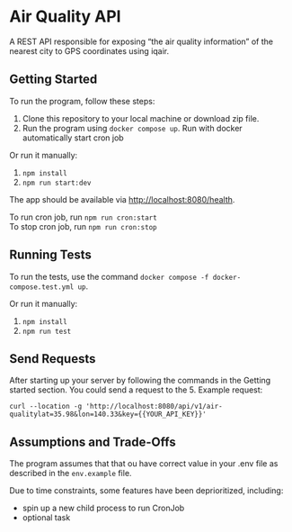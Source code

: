 # Air Quality API
A REST API responsible for exposing “the air quality information” of the nearest city to GPS coordinates using iqair.

## Getting Started

To run the program, follow these steps:

1. Clone this repository to your local machine or download zip file.
1. Run the program using `docker compose up`.
Run with docker automatically start cron job

Or run it manually:
1. `npm install`
1. `npm run start:dev`

The app should be available via [http://localhost:8080/health](http://localhost:8080/health).

To run cron job, run `npm run cron:start`  
To stop cron job, run `npm run cron:stop`


## Running Tests
To run the tests, use the command `docker compose -f docker-compose.test.yml up`.

Or run it manually:
1. `npm install`
1. `npm run test`

## Send Requests
After starting up your server by following the commands in the Getting started section.
You could send a request to the 
5. Example request:
```
curl --location -g 'http://localhost:8080/api/v1/air-qualitylat=35.98&lon=140.33&key={{YOUR_API_KEY}}'
```


## Assumptions and Trade-Offs

The program assumes that that ou have correct value in your .env file as described in the `env.example` file.

Due to time constraints, some features have been deprioritized, including:

* spin up a new child process to run CronJob
* optional task
